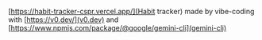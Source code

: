 [https://habit-tracker-cspr.vercel.app/](Habit tracker) made by vibe-coding with [https://v0.dev/](v0.dev) and [https://www.npmjs.com/package/@google/gemini-cli](gemini-cli)
